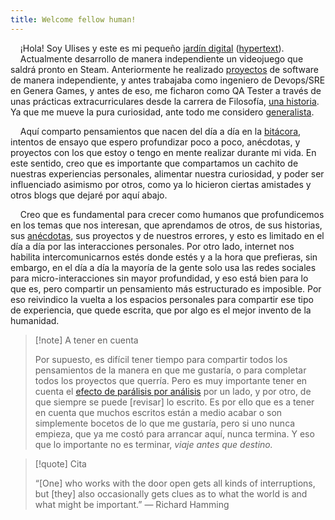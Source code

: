 ```yaml
---
title: Welcome fellow human!
---
```


&nbsp;&nbsp;&nbsp;&nbsp;¡Hola! Soy Ulises y este es mi pequeño [jardín digital](https://jzhao.xyz/posts/networked-thought) ([hypertext](https://jzhao.xyz/thoughts/hypertext)).  
&nbsp;&nbsp;&nbsp;&nbsp;Actualmente desarrollo de manera independiente un videojuego que saldrá pronto en Steam. Anteriormente he realizado [proyectos](Proyectos/trabajos-freelance.md) de software de manera independiente, y antes trabajaba como ingeniero de Devops/SRE en Genera Games, y antes de eso, me ficharon como QA Tester a través de unas prácticas extracurriculares desde la carrera de Filosofía, [una historia](Anecdotas/como-entre-Genera.md). Ya que me mueve la pura curiosidad, ante todo me considero [generalista](Anecdotas/generalista.md).


&nbsp;&nbsp;&nbsp;&nbsp;Aquí comparto pensamientos que nacen del día a día en la [bitácora](Bitacora/Bitacora.md), intentos de ensayo que espero profundizar poco a poco, anécdotas, y proyectos con los que estoy o tengo en mente realizar durante mi vida. En este sentido, creo que es importante que compartamos un cachito de nuestras experiencias personales, alimentar nuestra curiosidad, y poder ser influenciado asimismo por otros, como ya lo hicieron ciertas amistades y otros blogs que dejaré por aquí abajo.  


&nbsp;&nbsp;&nbsp;&nbsp;Creo que es fundamental para crecer como humanos que profundicemos en los temas que nos interesan, que aprendamos de otros, de sus historias, sus [anécdotas](Anecdotas/Las-anecdotas.md), sus proyectos y de nuestros errores, y esto es limitado en el día a día por las interacciones personales. Por otro lado, internet nos habilita intercomunicarnos estés donde estés y a la hora que prefieras, sin embargo, en el día a día la mayoría de la gente solo usa las redes sociales para micro-interacciones sin mayor profundidad, y eso está bien para lo que es, pero compartir un pensamiento más estructurado es imposible. Por eso reivindico la vuelta a los espacios personales para compartir ese tipo de experiencia, que quede escrita, que por algo es el mejor invento de la humanidad.


> [!note] A tener en cuenta
> 
> Por supuesto, es difícil tener tiempo para compartir todos los pensamientos de la manera en que me gustaría, o para completar todos los proyectos que querría. Pero es muy importante tener en cuenta el [efecto de parálisis por análisis](https://es.wikipedia.org/wiki/Par%C3%A1lisis_del_an%C3%A1lisis) por un lado, y por otro, de que siempre se puede [revisar] lo escrito. Es por ello que es a tener en cuenta que muchos escritos están a medio acabar o son simplemente bocetos de lo que me gustaría, pero si uno nunca empieza, que ya me costó para arrancar aquí, nunca termina. Y eso que lo importante no es terminar, *viaje antes que destino.*


> [!quote] Cita
>
> “[One] who works with the door open gets all kinds of interruptions, but [they] also occasionally gets clues as to what the world is and what might be important.” — Richard Hamming